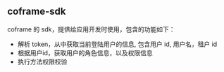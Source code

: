## coframe-sdk

coframe 的 sdk，提供给应用开发时使用，包含的功能如下：

* 解析 token，从中获取当前登陆用户的信息, 包含用户 id, 用户名，租户 id
* 根据用户id，获取用户的角色信息，以及权限信息
* 执行方法权限校验

